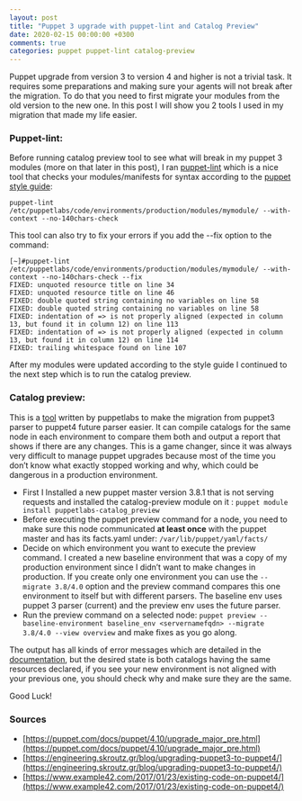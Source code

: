 ```yaml
---
layout: post
title: "Puppet 3 upgrade with puppet-lint and Catalog Preview"
date: 2020-02-15 00:00:00 +0300
comments: true
categories: puppet puppet-lint catalog-preview
---
```

Puppet upgrade from version 3 to version 4 and higher is not a trivial task. It requires some preparations and making sure your agents will not break after the migration.
To do that you need to first migrate your modules from the old version to the new one. In this post I will show you 2 tools I used in my migration that made my life easier.
<!--more-->

### **Puppet-lint:** ###
Before running catalog preview tool to see what will break in my puppet 3 modules (more on that later in this post), I ran [puppet-lint](http://puppet-lint.com/) which is a nice tool that checks your modules/manifests for syntax according to the [puppet style guide](https://puppet.com/docs/puppet/latest/style_guide.html):

```puppet-lint /etc/puppetlabs/code/environments/production/modules/mymodule/ --with-context --no-140chars-check```

This tool can also try to fix your errors if you add the --fix option to the command:
```
[~]#puppet-lint /etc/puppetlabs/code/environments/production/modules/mymodule/ --with-context --no-140chars-check --fix
FIXED: unquoted resource title on line 34
FIXED: unquoted resource title on line 46
FIXED: double quoted string containing no variables on line 58
FIXED: double quoted string containing no variables on line 58
FIXED: indentation of => is not properly aligned (expected in column 13, but found it in column 12) on line 113
FIXED: indentation of => is not properly aligned (expected in column 13, but found it in column 12) on line 114
FIXED: trailing whitespace found on line 107
```
After my modules were updated according to the style guide I continued to the next step which is to run the catalog preview.

### **Catalog preview:** ###
This is a [tool](https://github.com/puppetlabs/puppetlabs-catalog_preview) written by puppetlabs to make the migration from puppet3 parser to puppet4 future parser easier. It can compile catalogs for the same node in each environment to compare them both and output a report that shows if there are any changes. This is a game changer, since it was always very difficult to manage puppet upgrades because most of the time you don’t know what exactly stopped working and why, which could be dangerous in a production environment.
* First I Installed a new puppet master version 3.8.1 that is not serving requests and installed the catalog-preview module on it : ```puppet module install puppetlabs-catalog_preview```
* Before executing the puppet preview command for a node, you need to make sure this node communicated **at least once** with the puppet master and has its facts.yaml under: ```/var/lib/puppet/yaml/facts/```
* Decide on which environment you want to execute the preview command. I created a new baseline environment that was a copy of my production environment since I didn’t want to make changes in production. If you create only one environment you can use the ```--migrate 3.8/4.0``` option and the preview command compares this one environment to itself but with different parsers. The baseline env uses puppet 3 parser (current) and the preview env uses the future parser.
* Run the preview command on a selected node: ```puppet preview --baseline-environment baseline_env <servernamefqdn> --migrate 3.8/4.0 --view overview``` and make fixes as you go along.


The output has all kinds of error messages which are detailed in the [documentation](https://github.com/puppetlabs/puppetlabs-catalog_preview#understanding-output-and-results), but the desired state is both catalogs having the same resources declared, if you see your new environment is not aligned with your previous one, you should check why and make sure they are the same.

Good Luck!

### **Sources** ###
* [https://puppet.com/docs/puppet/4.10/upgrade_major_pre.html](https://puppet.com/docs/puppet/4.10/upgrade_major_pre.html)
* [https://engineering.skroutz.gr/blog/upgrading-puppet3-to-puppet4/](https://engineering.skroutz.gr/blog/upgrading-puppet3-to-puppet4/)
* [https://www.example42.com/2017/01/23/existing-code-on-puppet4/](https://www.example42.com/2017/01/23/existing-code-on-puppet4/)
